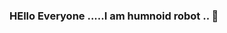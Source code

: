 ### HEllo  Everyone .....I am humnoid robot .. 👋

<!--
**omkrit/omkrit** is a ✨ _special_ ✨ repository because its `README.md` (this file) appears on your GitHub profile.

Here are some ideas to get you started:

The Line which always motivates me is - 
Yesterday is a History
Tommorow is a Mistry
but Today, Today is Gift
That's why it called present......

Think upon A statement - 

God is Immortal he never die he only change his descent ....(In our Sanskrit)
Energy can neither be created not be destroyed only can change from one form to another...(In Science)
can God == Ennergy ????   Think upon it 😄 😄 😄 😄 😄 😄 😄.....

- 🔭 I’m currently working on Python Technology for making my experience better and tackle the mass market of IT sector as an Employee in reputed company.
- 🌱 I’m currently learning Machine Learning different Algorithms . How to work on those algorithms? 
- 👯 I’m looking to collaborate on Github community as a campus leader
- 🤔 I’m looking for help with my knowledge to the every suffering student eho seek help in learning.
- 💬 Ask me about Python , C++, C, MySQL, Data Science, Machine Learning, Artificia Intelligence
- 📫 How to reach me: 
- 😄 Pronouns: Omii...
- ⚡ Fun fact:  I am cool deep thinker and always up for the quick discussion related to the future aspact future technology.
-->
